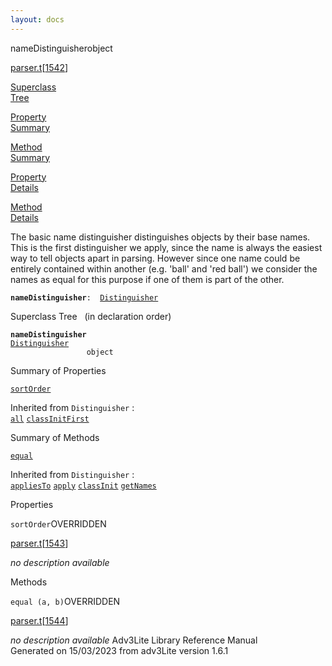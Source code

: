 ```yaml
---
layout: docs
---
```

<span class="title">nameDistinguisher</span><span class="type">object</span>

[parser.t](../file/parser.t.html)\[[1542](../source/parser.t.html#1542)\]

[Superclass  
Tree](#_SuperClassTree_)

[Property  
Summary](#_PropSummary_)

[Method  
Summary](#_MethodSummary_)

[Property  
Details](#_Properties_)

[Method  
Details](#_Methods_)



The basic name distinguisher distinguishes objects by their base names.
This is the first distinguisher we apply, since the name is always the
easiest way to tell objects apart in parsing. However since one name
could be entirely contained within another (e.g. 'ball' and 'red ball')
we consider the names as equal for this purpose if one of them is part
of the other.

**`nameDistinguisher`**` :   `[`Distinguisher`](../object/Distinguisher.html)



<span id="_SuperClassTree_"></span>



<span class="hdln">Superclass Tree</span>   (in declaration order)



**`nameDistinguisher`**  
[`Distinguisher`](../object/Distinguisher.html)  
`                 object`  
<span id="_PropSummary_"></span>



<span class="hdln">Summary of Properties</span>  



[`sortOrder`](#sortOrder)

Inherited from `Distinguisher` :  
[`all`](../object/Distinguisher.html#all) [`classInitFirst`](../object/Distinguisher.html#classInitFirst)

<span id="_MethodSummary_"></span>



<span class="hdln">Summary of Methods</span>  



[`equal`](#equal)

Inherited from `Distinguisher` :  
[`appliesTo`](../object/Distinguisher.html#appliesTo) [`apply`](../object/Distinguisher.html#apply) [`classInit`](../object/Distinguisher.html#classInit) [`getNames`](../object/Distinguisher.html#getNames)

<span id="_Properties_"></span>



<span class="hdln">Properties</span>  



<span id="sortOrder"></span>

`sortOrder`<span class="rem">OVERRIDDEN</span>

[parser.t](../file/parser.t.html)\[[1543](../source/parser.t.html#1543)\]



*no description available*



<span id="_Methods_"></span>



<span class="hdln">Methods</span>  



<span id="equal"></span>

`equal (a, b)`<span class="rem">OVERRIDDEN</span>

[parser.t](../file/parser.t.html)\[[1544](../source/parser.t.html#1544)\]



*no description available*
Adv3Lite Library Reference Manual  
Generated on 15/03/2023 from adv3Lite version 1.6.1


